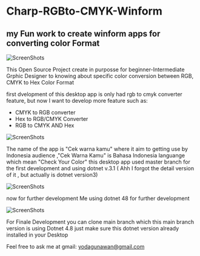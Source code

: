 # Charp-RGBto-CMYK-Winform
## my Fun work to create winform apps for converting color Format
 ![ScreenShots](https://a.fsdn.com/con/app/proj/rgbtocmyk/screenshots/ScreenShot_20220227230356.png/max/max/1)


This Open Source Project create in purposse for beginner-Intermediate Grphic Designer to knowing about specific color conversion between RGB, CMYK to Hex Color Format 

first dvelopment of this desktop app is only had rgb to cmyk converter feature, but now I want to develop more feature such as:
- CMYK to RGB converter 
- Hex to RGB/CMYK Converter
- RGB to CMYK AND Hex

 ![ScreenShots](https://a.fsdn.com/con/app/proj/rgbtocmyk/screenshots/ScreenShot_20220227230434.png/max/max/1)

The name of the app is "Cek warna kamu" where it aim to getting use by Indonesia audience ,"Cek Warna Kamu" is Bahasa Indonesia languange which mean "Check Your Color"
this desktop app used master branch for the first development and using dotnet v.3.1 ( Ahh I forgot the detail version of it , but actually is dotnet version3)

 ![ScreenShots](https://a.fsdn.com/con/app/proj/rgbtocmyk/screenshots/ScreenShot_20220227230452.png/max/max/1)

now for further development Me using dotnet 48 for further development

 ![ScreenShots](https://a.fsdn.com/con/app/proj/rgbtocmyk/screenshots/ScreenShot_20220227230506.png/max/max/1)

For Finale Development you can clone main branch which this main branch version is using Dotnet 4.8 just make sure this dotnet version already installed in your Desktop



Feel free to ask me at gmail:
yodagunawan@gmail.com
